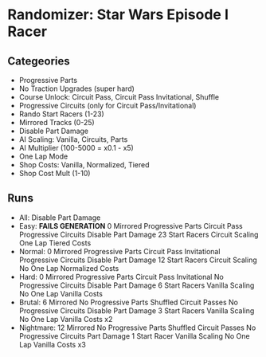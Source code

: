 # Randomizer: Star Wars Episode I Racer
## Categeories
- Progressive Parts
- No Traction Upgrades (super hard)
- Course Unlock: Circuit Pass, Circuit Pass Invitational, Shuffle
- Progressive Circuits (only for Circuit Pass/Invitational)
- Rando Start Racers (1-23)
- Mirrored Tracks (0-25)
- Disable Part Damage
- AI Scaling: Vanilla, Circuits, Parts
- AI Multiplier (100-5000 = x0.1 - x5)
- One Lap Mode
- Shop Costs: Vanilla, Normalized, Tiered
- Shop Cost Mult (1-10)

## Runs
- All: 
    Disable Part Damage
- Easy: **FAILS GENERATION**
    0 Mirrored
    Progressive Parts
    Circuit Pass
    Progressive Circuits
    Disable Part Damage
    23 Start Racers
    Circuit Scaling
    One Lap
    Tiered Costs
- Normal: 
    0 Mirrored
    Progressive Parts
    Circuit Pass Invitational
    Progressive Circuits
    Disable Part Damage
    12 Start Racers
    Circuit Scaling
    No One Lap
    Normalized Costs
- Hard: 
    0 Mirrored
    Progressive Parts
    Circuit Pass Invitational
    No Progressive Circuits
    Disable Part Damage
    6 Start Racers
    Vanilla Scaling
    No One Lap
    Vanilla Costs
- Brutal: 
    6 Mirrored
    No Progressive Parts
    Shuffled Circuit Passes
    No Progressive Circuits
    Disable Part Damage
    3 Start Racers
    Vanilla Scaling
    No One Lap
    Vanilla Costs x2
- Nightmare: 
    12 Mirrored
    No Progressive Parts
    Shuffled Circuit Passes
    No Progressive Circuits
    Part Damage
    1 Start Racer
    Vanilla Scaling
    No One Lap
    Vanilla Costs x3